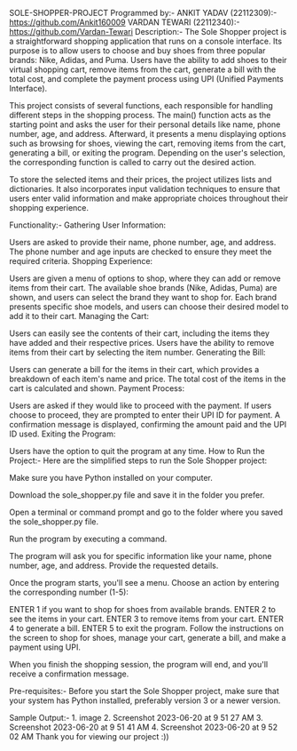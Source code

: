 SOLE-SHOPPER-PROJECT
Programmed by:-
ANKIT YADAV (22112309):- https://github.com/Ankit160009
VARDAN TEWARI (22112340):- https://github.com/Vardan-Tewari
Description:-
The Sole Shopper project is a straightforward shopping application that runs on a console interface. Its purpose is to allow users to choose and buy shoes from three popular brands: Nike, Adidas, and Puma. Users have the ability to add shoes to their virtual shopping cart, remove items from the cart, generate a bill with the total cost, and complete the payment process using UPI (Unified Payments Interface).

This project consists of several functions, each responsible for handling different steps in the shopping process. The main() function acts as the starting point and asks the user for their personal details like name, phone number, age, and address. Afterward, it presents a menu displaying options such as browsing for shoes, viewing the cart, removing items from the cart, generating a bill, or exiting the program. Depending on the user's selection, the corresponding function is called to carry out the desired action.

To store the selected items and their prices, the project utilizes lists and dictionaries. It also incorporates input validation techniques to ensure that users enter valid information and make appropriate choices throughout their shopping experience.

Functionality:-
Gathering User Information:

Users are asked to provide their name, phone number, age, and address.
The phone number and age inputs are checked to ensure they meet the required criteria.
Shopping Experience:

Users are given a menu of options to shop, where they can add or remove items from their cart.
The available shoe brands (Nike, Adidas, Puma) are shown, and users can select the brand they want to shop for.
Each brand presents specific shoe models, and users can choose their desired model to add it to their cart.
Managing the Cart:

Users can easily see the contents of their cart, including the items they have added and their respective prices.
Users have the ability to remove items from their cart by selecting the item number.
Generating the Bill:

Users can generate a bill for the items in their cart, which provides a breakdown of each item's name and price.
The total cost of the items in the cart is calculated and shown.
Payment Process:

Users are asked if they would like to proceed with the payment.
If users choose to proceed, they are prompted to enter their UPI ID for payment.
A confirmation message is displayed, confirming the amount paid and the UPI ID used.
Exiting the Program:

Users have the option to quit the program at any time.
How to Run the Project:-
Here are the simplified steps to run the Sole Shopper project:

Make sure you have Python installed on your computer.

Download the sole_shopper.py file and save it in the folder you prefer.

Open a terminal or command prompt and go to the folder where you saved the sole_shopper.py file.

Run the program by executing a command.

The program will ask you for specific information like your name, phone number, age, and address. Provide the requested details.

Once the program starts, you'll see a menu. Choose an action by entering the corresponding number (1-5):

ENTER 1 if you want to shop for shoes from available brands.
ENTER 2 to see the items in your cart.
ENTER 3 to remove items from your cart.
ENTER 4 to generate a bill.
ENTER 5 to exit the program.
Follow the instructions on the screen to shop for shoes, manage your cart, generate a bill, and make a payment using UPI.

When you finish the shopping session, the program will end, and you'll receive a confirmation message.

Pre-requisites:-
Before you start the Sole Shopper project, make sure that your system has Python installed, preferably version 3 or a newer version.

Sample Output:-
1.
image
2.
Screenshot 2023-06-20 at 9 51 27 AM
3.
Screenshot 2023-06-20 at 9 51 41 AM
4.
Screenshot 2023-06-20 at 9 52 02 AM
Thank you for viewing our project :))
